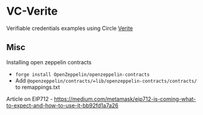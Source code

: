 # VC-Verite

Verifiable credentials examples using Circle [Verite](https://developers.circle.com/verite/docs/introducing-verite)


## Misc

Installing open zeppelin contracts

* `forge install OpenZeppelin/openzeppelin-contracts`
* Add `@openzeppelin/contracts/=lib/openzeppelin-contracts/contracts/` to remappings.txt

Article on EIP712 - https://medium.com/metamask/eip712-is-coming-what-to-expect-and-how-to-use-it-bb92fd1a7a26

